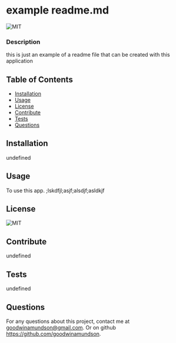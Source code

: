 # example readme.md 

  ![MIT](https://img.shields.io/badge/MIT-license-green)

  ### Description 
  this is just an example of a readme file that can be created with this application


  ## Table of Contents
  * [Installation](#installation)
  * [Usage](#usage)
  * [License](#license)
  * [Contribute](#contribute)
  * [Tests](#tests)
  * [Questions](#questions)
  
  
  ## Installation 
  undefined


  ## Usage 
  To use this app. ;lskdfjl;asjf;alsdjf;asldkjf


  ## License 
  ![MIT](https://img.shields.io/badge/MIT-license-green) 


  ## Contribute
  undefined


  ## Tests
  undefined


  ## Questions
  For any questions about this project, contact me at goodwinamundson@gmail.com. Or on github https://github.com/goodwinamundson.
